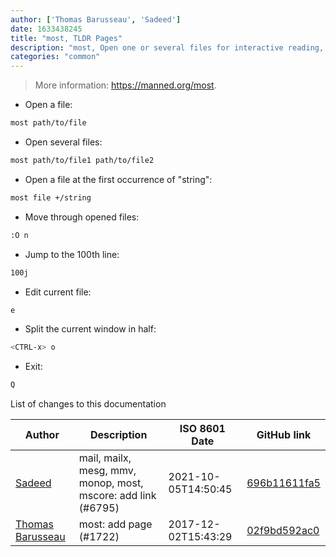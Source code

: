 ```yaml
---
author: ['Thomas Barusseau', 'Sadeed']
date: 1633438245
title: "most, TLDR Pages"
description: "most, Open one or several files for interactive reading, allowing scrolling and search."
categories: "common"
---
```

> More information: <https://manned.org/most>.

- Open a file:

```bash
most path/to/file
```

- Open several files:

```bash
most path/to/file1 path/to/file2
```

- Open a file at the first occurrence of "string":

```bash
most file +/string
```

- Move through opened files:

```bash
:O n
```

- Jump to the 100th line:

```bash
100j
```

- Edit current file:

```bash
e
```

- Split the current window in half:

```bash
<CTRL-x> o
```

- Exit:

```bash
Q
```
List of changes to this documentation


Author | Description | ISO 8601 Date | GitHub link
------|-----|-----|-----
[Sadeed](mailto:sadeeedw@gmail.com) | mail, mailx, mesg, mmv, monop, most, mscore: add link (#6795) | 2021-10-05T14:50:45 | [696b11611fa5](https://github.com/tldr-pages/tldr/commit/696b11611fa5c0ebd61d71d470fc2cd34b700f08)
[Thomas Barusseau](mailto:baruss.thomas@gmail.com) | most: add page (#1722) | 2017-12-02T15:43:29 | [02f9bd592ac0](https://github.com/tldr-pages/tldr/commit/02f9bd592ac0b5fc60a253af5c996ca4fd938692)

